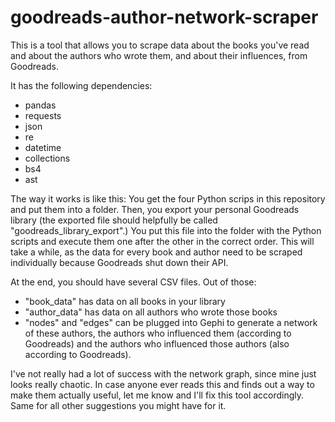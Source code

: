 # goodreads-author-network-scraper
This is a tool that allows you to scrape data about the books you've read and about the authors who wrote them, and about their influences, from Goodreads.

It has the following dependencies:

- pandas
- requests
- json
- re
- datetime
- collections
- bs4
- ast

The way it works is like this: You get the four Python scrips in this repository and put them into a folder. Then, you export your personal Goodreads library (the exported file should helpfully be called "goodreads_library_export".) You put this file into the folder with the Python scripts and execute them one after the other in the correct order. This will take a while, as the data for every book and author need to be scraped individually because Goodreads shut down their API.

At the end, you should have several CSV files. Out of those:

- "book_data" has data on all books in your library
- "author_data" has data on all authors who wrote those books
- "nodes" and "edges" can be plugged into Gephi to generate a network of these authors, the authors who influenced them (according to Goodreads) and the authors who influenced those authors (also according to Goodreads).

I've not really had a lot of success with the network graph, since mine just looks really chaotic. In case anyone ever reads this and finds out a way to make them actually useful, let me know and I'll fix this tool accordingly. Same for all other suggestions you might have for it.